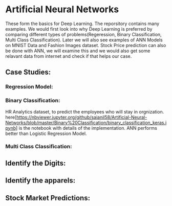 # Artificial Neural Networks
These form the basics for Deep Learning. The reporsitory contains many examples. We would first look into why Deep Learning is preferred by comparing different types of problems(Regeression, Binary Classification, Multi Class Classification). Later we will also see examples of ANN Models on MNIST Data and Fashion Images dataset. Stock Price prediction can also be done with ANN, we will examine this and we would also get some relavant data from internet and check if that helps our case.

## Case Studies:
### Regression Model:

### Binary Classification:
HR Analytics dataset, to predict the employees who will stay in orgnization. here[https://nbviewer.jupyter.org/github/saianil58/Artificial-Neural-Networks/blob/master/Binary%20Classification/binary_classification_keras.ipynb] is the notebook with details of the implementation.
ANN performs better than Logistic Regression Model.

### Multi Class Classification:

## Identify the Digits:

## Identify the apparels:

## Stock Market Predictions:
